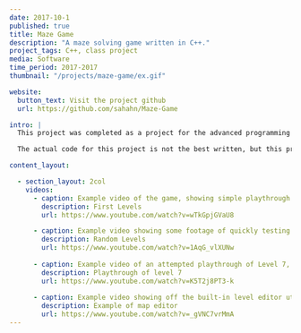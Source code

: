 ```yaml
---
date: 2017-10-1
published: true
title: Maze Game
description: "A maze solving game written in C++."
project_tags: C++, class project
media: Software
time_period: 2017-2017
thumbnail: "/projects/maze-game/ex.gif"

website:
  button_text: Visit the project github
  url: https://github.com/sahahn/Maze-Game

intro: |
  This project was completed as a project for the advanced programming class at UVM in Fall 2017. The end result wasa comprehensive and novel game written in C++ with only a low level graphics library (i.e., display basic shapes and text when provided pixel coordinates). Please check out the example videos below and/or the project github.

  The actual code for this project is not the best written, but this project highlights a number of very cool ideas, including ray-tracing, map flipping, maze solving algorithms and more. This project was also completed from start to finish in about a month and a half, and after only a month or two of learning C++.

content_layout:

  - section_layout: 2col
    videos:
      - caption: Example video of the game, showing simple playthrough of the first few levels.
        description: First Levels
        url: https://www.youtube.com/watch?v=wTkGpjGVaU8

      - caption: Example video showing some footage of quickly testing and exploring the level selection interface and hopping in and out of a few different levels.
        description: Random Levels
        url: https://www.youtube.com/watch?v=1AqG_vlXUNw
    
      - caption: Example video of an attempted playthrough of Level 7, which features a large number of the different features of the game, including all 3 different types of enemies.
        description: Playthrough of level 7
        url: https://www.youtube.com/watch?v=K5T2j8PT3-k
      
      - caption: Example video showing off the built-in level editor utility, which allows users to design their own levels, with a custom start location, multiple  end locations, spawn points for different enemies and more.
        description: Example of map editor
        url: https://www.youtube.com/watch?v=_gVNC7vrMmA
---
```

